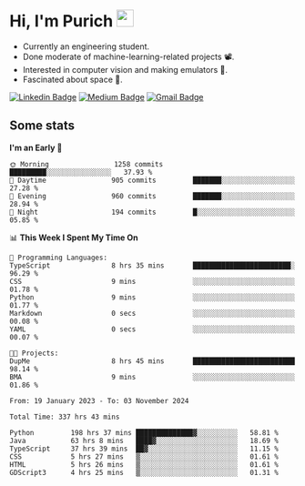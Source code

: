 <h1 align="left">Hi, I'm Purich
<img src="https://media.giphy.com/media/hvRJCLFzcasrR4ia7z/giphy.gif" width="30px"/></h1>

* Currently an engineering student.
* Done moderate of machine-learning-related projects :film_projector:.
* Interested in computer vision and making emulators :space_invader:.
* Fascinated about space :milky_way:.

[![Linkedin Badge](https://img.shields.io/badge/-Purich-blue?style=flat-square&logo=Linkedin&logoColor=white&link=https://www.linkedin.com/in/purich-siritip-16b3b3255/)](https://www.linkedin.com/in/purich-siritip-16b3b3255) [![Medium Badge](https://img.shields.io/badge/-@purich-gray?style=flat-square&labelColor=000000&logo=Medium&link=https://medium.com/@phuritsiritip)](https://medium.com/@phuritsiritip)
[![Gmail Badge](https://img.shields.io/badge/-mark.phurit@gmail.com-c14438?style=flat-square&logo=Gmail&logoColor=white&link=mailto:mark.phurit@gmail.com)](mailto:mark.phurit@gmail.com)

## Some stats

  
  <!--START_SECTION:waka-->
**I'm an Early 🐤** 

```text
🌞 Morning                1258 commits        █████████░░░░░░░░░░░░░░░░   37.93 % 
🌆 Daytime                905 commits         ███████░░░░░░░░░░░░░░░░░░   27.28 % 
🌃 Evening                960 commits         ███████░░░░░░░░░░░░░░░░░░   28.94 % 
🌙 Night                  194 commits         █░░░░░░░░░░░░░░░░░░░░░░░░   05.85 % 
```


📊 **This Week I Spent My Time On** 

```text
💬 Programming Languages: 
TypeScript               8 hrs 35 mins       ████████████████████████░   96.29 % 
CSS                      9 mins              ░░░░░░░░░░░░░░░░░░░░░░░░░   01.78 % 
Python                   9 mins              ░░░░░░░░░░░░░░░░░░░░░░░░░   01.77 % 
Markdown                 0 secs              ░░░░░░░░░░░░░░░░░░░░░░░░░   00.08 % 
YAML                     0 secs              ░░░░░░░░░░░░░░░░░░░░░░░░░   00.07 % 

🐱‍💻 Projects: 
DupMe                    8 hrs 45 mins       █████████████████████████   98.14 % 
BMA                      9 mins              ░░░░░░░░░░░░░░░░░░░░░░░░░   01.86 % 
```


<!--END_SECTION:waka-->

  <!--START_SECTION:waka-simple-->

```text
From: 19 January 2023 - To: 03 November 2024

Total Time: 337 hrs 43 mins

Python         198 hrs 37 mins ██████████████▓░░░░░░░░░░   58.81 %
Java           63 hrs 8 mins   ████▓░░░░░░░░░░░░░░░░░░░░   18.69 %
TypeScript     37 hrs 39 mins  ██▓░░░░░░░░░░░░░░░░░░░░░░   11.15 %
CSS            5 hrs 27 mins   ▒░░░░░░░░░░░░░░░░░░░░░░░░   01.61 %
HTML           5 hrs 26 mins   ▒░░░░░░░░░░░░░░░░░░░░░░░░   01.61 %
GDScript3      4 hrs 25 mins   ▒░░░░░░░░░░░░░░░░░░░░░░░░   01.31 %
```

<!--END_SECTION:waka-simple-->

  <!--![Anurag's GitHub stats](https://github-readme-stats.vercel.app/api?username=vikimark&show_icons=true&theme=gruvbox_light)-->
  
<!--
**vikimark/vikimark** is a ✨ _special_ ✨ repository because its `README.md` (this file) appears on your GitHub profile.

Here are some ideas to get you started:

- 🔭 I’m currently working on ...
- 🌱 I’m currently learning ...
- 👯 I’m looking to collaborate on ...
- 🤔 I’m looking for help with ...
- 💬 Ask me about ...
- 📫 How to reach me: ...
- 😄 Pronouns: ...
- ⚡ Fun fact: ...
-->
